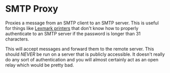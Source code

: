 # SMTP Proxy

Proxies a message from an SMTP client to an SMTP server. This is useful for things like
[Lexmark printers](https://kylelaker.com/2020/04/25/smtp-truncate.html) that don't know how to
properly authenticate to an SMTP server if the password is longer than 31 characters.

This will accept messages and forward them to the remote server. This should _NEVER_ be run on a
server that is publicly accessible. It doesn't really do any sort of authentication and you will
almost certainly act as an open relay which would be pretty bad.
